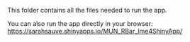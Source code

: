 This folder contains all the files needed to run the app.

You can also run the app directly in your browser: https://sarahsauve.shinyapps.io/MUN_RBar_lme4ShinyApp/
